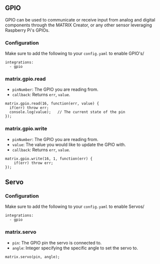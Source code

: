 ## GPIO
GPIO can be used to communicate or receive input from analog and digital components through the MATRIX Creator, or any other sensor leveraging Raspberry Pi's GPIOs.

### Configuration
Make sure to add the following to your `config.yaml` to enable GPIO's/

```
integrations:
  - gpio
```


### matrix.gpio.read
* `pinNumber`: The GPIO you are reading from.
* `callback`: Returns `err`, `value`.
```
matrix.gpio.read(16, function(err, value) {
  if(err) throw err;
  console.log(value);	// The current state of the pin
});
```

### matrix.gpio.write
* `pinNumber`: The GPIO you are reading from.
* `value`: The value you would like to update the GPIO with.
* `callback`: Returns `err`, `value`.

```
matrix.gpio.write(16, 1, function(err) {
	if(err) throw err;
});
```

## Servo

### Configuration
Make sure to add the following to your `config.yaml` to enable Servos/

```
integrations:
  - gpio
```


### matrix.servo
* `pin`: The GPIO pin the servo is connected to.
* `angle`: Integer specifying the specific angle to set the servo to.
```
matrix.servo(pin, angle);
```